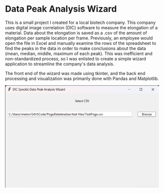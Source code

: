 # Data Peak Analysis Wizard

This is a small project I created for a local biotech company. This company uses digital image correlation (DIC) software to measure the elongation of a material. Data about the elongation is saved as a .csv of the amount of elongation per sample location per frame. Previously, an employee would open the file in Excel and manually examine the rows of the spreadsheet to find the peaks in the data in order to make conclusions about the data (mean, median, middle, maximum of each peak). This was inefficient and non-standardized process, so I was enlisted to create a simple wizard application to streamline the company's data analysis.

The front end of the wizard was made using tkinter, and the back end processing and visualization was primarily done with Pandas and Matplotlib.

![Page 1 screenshot](DICscreenshots/Page1.png)
